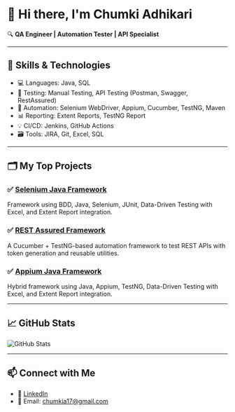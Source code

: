 

# 👋 Hi there, I'm Chumki Adhikari

🔍 **QA Engineer | Automation Tester | API Specialist**

---

## 🔧 Skills & Technologies

- 💻 Languages: Java, SQL  
- 🧪 Testing: Manual Testing, API Testing (Postman, Swagger, RestAssured)  
- 🤖 Automation: Selenium WebDriver, Appium, Cucumber, TestNG, Maven  
- 📊 Reporting: Extent Reports, TestNG Report  
- 💡 CI/CD: Jenkins, GitHub Actions  
- 🗃️ Tools: JIRA, Git, Excel, SQL  

---

## 🗂️ My Top Projects

### ✅ [Selenium Java Framework](https://github.com/AdhikariChumki/UI_Automation_Framework)  
Framework using BDD, Java, Selenium, JUnit, Data-Driven Testing with Excel, and Extent Report integration.

### ✅ [REST Assured Framework](https://github.com/AdhikariChumki/RestAssured_Framework)  
A Cucumber + TestNG-based automation framework to test REST APIs with token generation and reusable utilities.

### ✅ [Appium Java Framework](https://github.com/AdhikariChumki/Appium_Automation_Framework)  
Hybrid framework using Java, Appium, TestNG, Data-Driven Testing with Excel, and Extent Report integration.

---

## 📈 GitHub Stats

![GitHub Stats](https://github-readme-stats.vercel.app/api?username=AdhikariChumki&show_icons=true&theme=tokyonight)

---

## 📫 Connect with Me

- 🔗 [LinkedIn](https://www.linkedin.com/in/chumki-adhikari/)
- 📧 Email: chumkia17@gmail.com
